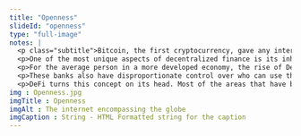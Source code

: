 ```yaml
--- 
title: "Openness"
slideId: "openness"
type: "full-image"
notes: |
  <p class="subtitle">Bitcoin, the first cryptocurrency, gave any internet user the ability to transfer funds across borders. This was a very big deal to certain locations that did not have mechanisms to transfer cash in a digital manner. This is also true for basic financial services that are usually provided by larger financial institutions. Access to banking is limited by geography, with specific areas lacking basic banking services. DeFi applications transcend borders; anyone with internet access can participate in this global financial system.</p>
  <p>One of the most unique aspects of decentralized finance is its inherent open and inclusive nature. DeFi builds upon established public blockchains. This means that anybody can join these communities/ecosystems, with all transactions able to be viewed in a transparent manner.</p>
  <p>For the average person in a more developed economy, the rise of DeFi might just be an interesting option outside of the current financial system. Gatekeeping financial institutions have created a closed system where only they are privy to any information exchanged. They use data that consumers do not have access to in order to help their own business positions.</p>
  <p>These banks also have disproportionate control over who can use their services. This practice makes sense from a legal aspect, but there have been people that have been excluded from these closed financial systems. The existing global financial system's reason for this is simple; these institutions have not extended their services to certain geographic areas. The result is that a significant portion of the world doesn't have access to the financial services that others have the opportunity to use.</p>
  <p>DeFi turns this concept on its head. Most of the areas that have been financially neglected happen to be poorer countries. Less money flowing into the system means less interest for banks and investors. Blockchain technology and DeFi's open nature has led to a viable economic option for those that traditional financial institutions have neglected.</p>
img : Openness.jpg
imgTitle : Openness
imgAlt : The internet encompassing the globe
imgCaption : String - HTML Formatted string for the caption
---
```

